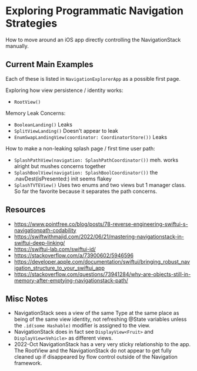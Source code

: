 # Exploring Programmatic Navigation Strategies

How to move around an iOS app directly controlling the NavigationStack manually. 

## Current Main Examples

Each of these is listed in `NavigationExplorerApp` as a possible first page. 

Exploring how view persistence / identity works:
- `RootView()`
            
Memory Leak Concerns:
- `BooleanLanding()`  Leaks
- `SplitViewLanding()`  Doesn't appear to leak
- `EnumSwapLandingView(coordinator: CoordinatorStore())`  Leaks
            
How to make a non-leaking splash page / first time user path:
- `SplashPathView(navigation: SplashPathCoordinator())`  meh. works alright but mushes concerns together
- `SplashBoolView(navigation: SplashBoolCoordinator())`  the .navDest(isPresented:) init seems flakey
- `SplashTVTEView()`  Uses two enums and two views but 1 manager class. So far the favorite because it separates the path concerns. 


## Resources
- https://www.pointfree.co/blog/posts/78-reverse-engineering-swiftui-s-navigationpath-codability
- https://swiftwithmajid.com/2022/06/21/mastering-navigationstack-in-swiftui-deep-linking/
- https://swiftui-lab.com/swiftui-id/
- https://stackoverflow.com/a/73900602/5946596
- https://developer.apple.com/documentation/swiftui/bringing_robust_navigation_structure_to_your_swiftui_app
- https://stackoverflow.com/questions/73941284/why-are-objects-still-in-memory-after-emptying-navigationstack-path/


## Misc Notes

- NavigationStack sees a view of the same Type at the same place as being of the same view identity, not refreshing @State variables unless the `.id(some Hashable)` modifier is assigned to the view. 
- NavigationStack does in fact see `DisplayView<Fruit>` and `DisplayView<Vehicle>` as different views. 
- 2022-Oct NavigationStack has a very very sticky relationship to the app. The RootView and the NavigationStack do not appear to get fully cleaned up if disappeared by flow control outside of the Navigation framework. 
